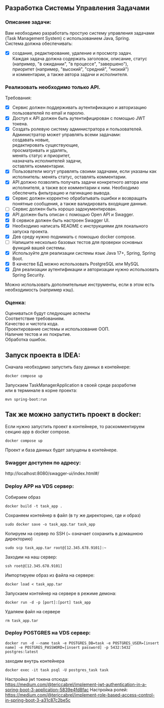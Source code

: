 ## Разработка Системы Управления Задачами
### Описание задачи:
Вам необходимо разработать простую систему управления задачами (Task Management System) с использованием Java, Spring.  
Система должна обеспечивать:  
- [x] создание, редактирование, удаление и просмотр задач.  
    Каждая задача должна содержать заголовок, описание, статус  
    (например, "в ожидании", "в процессе", "завершено"),  
    приоритет (например, "высокий", "средний", "низкий")  
    и комментарии, а также автора задачи и исполнителя.
### Реализовать необходимо только API.
Требования:
- [x] Сервис должен поддерживать аутентификацию и авторизацию пользователей по email и паролю.
- [x] Доступ к API должен быть аутентифицирован с помощью JWT токена.
- [x] Создать ролевую систему администратора и пользователей.  
  Администратор может управлять всеми задачами:  
  создавать новые,  
  редактировать существующие,  
  просматривать и удалять,  
  менять статус и приоритет,  
  назначать исполнителей задачи,  
  оставлять комментарии.
- [x] Пользователи могут управлять своими задачами, если указаны как исполнитель: менять статус, оставлять комментарии.
- [x] API должно позволять получать задачи конкретного автора или исполнителя, а также все комментарии к ним. Необходимо обеспечить фильтрацию и пагинацию вывода.  
- [x] Сервис должен корректно обрабатывать ошибки и возвращать понятные сообщения, а также валидировать входящие данные.  
- [ ] Сервис должен быть хорошо задокументирован.  
- [x] API должен быть описан с помощью Open API и Swagger.  
- [x] В сервисе должен быть настроен Swagger UI.  
- [x] Необходимо написать README с инструкциями для локального запуска проекта.  
- [x] Дев среду нужно поднимать с помощью docker compose.  
- [ ] Напишите несколько базовых тестов для проверки основных функций вашей системы.  
- [x] Используйте для реализации системы язык Java 17+, Spring, Spring Boot.  
- [x] В качестве БД можно использовать PostgreSQL или MySQL  
- [x] Для реализации аутентификации и авторизации нужно использовать Spring Security.  

Можно использовать дополнительные инструменты, если в этом есть необходимость (например кэш).  
### Оценка:
Оцениваться будут следующие аспекты  
Соответствие требованиям.  
Качество и чистота кода.  
Проектирование системы и использование ООП.  
Наличие тестов и их покрытие.  
Обработка ошибок.  

## Запуск проекта в IDEA:
Сначала необходимо запустить базу данных в контейнере:
```shell
docker compose up
```
Запускаем TaskManagerApplication в своей среде разработке  
или в терминале в корне проекта:
```shell
mvn spring-boot:run
```
## Так же можно запустить проект в docker:
Если нужно запустить проект в контейнере, то раскомментируем секцию app в docker compose.
```shell
docker compose up
```
Проект и база данных будет запущены в контейнере.

### Swagger доступен по адресу:  
http://localhost:8080/swagger-ui/index.html#/



### Deploy APP на VDS сервер:
Собираем образ
```shell
docker build -t task_app .
```

Сохраняем контейнер в файл (в ту же директорию, где и образ)  
```shell
sudo docker save -o task_app.tar task_app
```

Копируем на сервер по SSH (~ означает сохранить в домашнюю директорию)
```shell
sudo scp task_app.tar root@[12.345.678.9101]:~
```

Заходим на наш сервер:
```shell
ssh root@[12.345.678.9101]
```

Импортируем образ из файла на сервере:
```shell
docker load < task_app.tar
```

Запускаем контейнер на сервере в режиме демона:
```shell
docker run -d -p [port]:[port] task_app
```

Удаляем файл на сервере
```shell
rm task_app.tar
```

### Deploy POSTGRES на VDS сервер:
```shell
docker run -d --name task -e POSTGRES_DB=task -e POSTGRES_USER=[insert name] -e POSTGRES_PASSWORD=[insert password] -p 5432:5432 postgres:latest
```

заходим внутрь контейнера
```shell
docker exec -it task psql -U postgres_task task
```

Настройка jwt токена отсюда:  
https://medium.com/@tericcabrel/implement-jwt-authentication-in-a-spring-boot-3-application-5839e4fd8fac
Настройка ролей:  
https://medium.com/@tericcabrel/implement-role-based-access-control-in-spring-boot-3-a31c87c2be5c